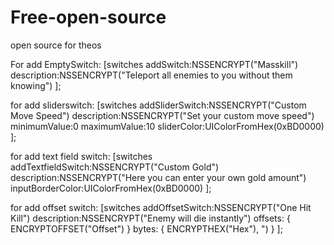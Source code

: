# Free-open-source
open source for theos

For add EmptySwitch: 
[switches addSwitch:NSSENCRYPT("Masskill")
  description:NSSENCRYPT("Teleport all enemies to you without them knowing")
];


for add sliderswitch: [switches addSliderSwitch:NSSENCRYPT("Custom Move Speed")
  description:NSSENCRYPT("Set your custom move speed")
  minimumValue:0
  maximumValue:10
  sliderColor:UIColorFromHex(0xBD0000)
];

for add text field switch: [switches addTextfieldSwitch:NSSENCRYPT("Custom Gold")
  description:NSSENCRYPT("Here you can enter your own gold amount")
  inputBorderColor:UIColorFromHex(0xBD0000)
];


for add offset switch: [switches addOffsetSwitch:NSSENCRYPT("One Hit Kill")
    description:NSSENCRYPT("Enemy will die instantly")
    offsets: {
      ENCRYPTOFFSET("Offset") 
    }
    bytes: {
      ENCRYPTHEX("Hex"),
    ")
    }
  ];
